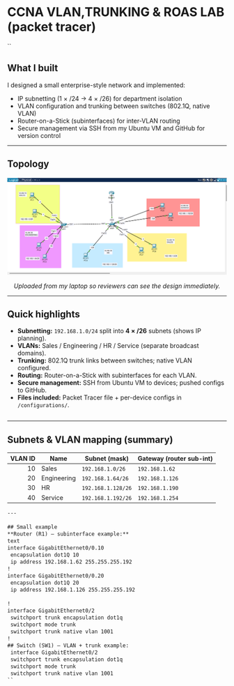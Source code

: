 # CCNA VLAN,TRUNKING & ROAS LAB (packet tracer)

``
## What I built
I designed a small enterprise-style network and implemented:
- IP subnetting (1 × /24 → 4 × /26) for department isolation  
- VLAN configuration and trunking between switches (802.1Q, native VLAN)  
- Router-on-a-Stick (subinterfaces) for inter-VLAN routing  
- Secure management via SSH from my Ubuntu VM and GitHub for version control

---

## Topology
<p align="center">
  <img src="topology.jpeg.png" alt="Network topology diagram" width="800">
</p>

<p align="center"><i>Uploaded from my laptop so reviewers can see the design immediately.</i></p>

---

## Quick highlights
- **Subnetting:** `192.168.1.0/24` split into **4 × /26** subnets (shows IP planning).  
- **VLANs:** Sales / Engineering / HR / Service (separate broadcast domains).  
- **Trunking:** 802.1Q trunk links between switches; native VLAN configured.  
- **Routing:** Router-on-a-Stick with subinterfaces for each VLAN.  
- **Secure management:** SSH from Ubuntu VM to devices; pushed configs to GitHub.  
- **Files included:** Packet Tracer file + per-device configs in `/configurations/`.
```
```
---

## Subnets & VLAN mapping (summary)
| VLAN ID | Name        | Subnet (mask)         | Gateway (router sub-int)   |
|--------:|-------------|------------------------|----------------------------|
| 10      | Sales       | `192.168.1.0/26`       | `192.168.1.62`              |
| 20      | Engineering | `192.168.1.64/26`      | `192.168.1.126`             |
| 30      | HR          | `192.168.1.128/26`     | `192.168.1.190`            |
| 40      | Service     | `192.168.1.192/26`     | `192.168.1.254`            |

```
---

## Small example
**Router (R1) — subinterface example:**
text
interface GigabitEthernet0/0.10
 encapsulation dot1Q 10
 ip address 192.168.1.62 255.255.255.192
!
interface GigabitEthernet0/0.20
 encapsulation dot1Q 20
 ip address 192.168.1.126 255.255.255.192

!
interface GigabitEthernet0/2
 switchport trunk encapsulation dot1q
 switchport mode trunk
 switchport trunk native vlan 1001
!
## Switch (SW1) — VLAN + trunk example:
 interface GigabitEthernet0/2
 switchport trunk encapsulation dot1q
 switchport mode trunk
 switchport trunk native vlan 1001
``

